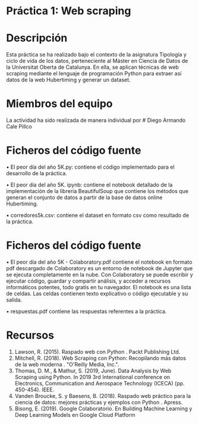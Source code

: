 # Práctica 1: Web scraping

# Descripción

Esta práctica se ha realizado bajo el contexto de la asignatura Tipología y ciclo de vida de los datos, perteneciente al Máster en Ciencia de Datos de la Universitat Oberta de Catalunya. En ella, se aplican técnicas de web scraping mediante el lenguaje de programación Python para extraer así datos de la web Hubertiming y generar un dataset.

# Miembros del equipo

La actividad ha sido realizada de manera individual por # Diego Armando Cale Pillco

# Ficheros del código fuente

•	El peor día del año 5K.py: contiene el código implementado para el desarrollo de la práctica.

•	El peor día del año 5K. ipynb: contiene el notebook detallado de la implementación de la librería BeautifulSoup que contiene los métodos que generan el conjunto de datos a partir de la base de datos online Hubertiming.

•	corredores5k.csv: contiene el dataset en formato csv como resultado de la práctica.

# Ficheros del código fuente
•	El peor día del año 5K - Colaboratory.pdf  contiene el notebook en formato pdf descargado de Colaboratory es un entorno de notebook de Jupyter que se ejecuta completamente en la nube. Con Colaboratory se puede escribir y ejecutar código, guardar y compartir análisis, y acceder a recursos informáticos potentes, todo gratis en tu navegador. El notebook es una lista de celdas. Las celdas contienen texto explicativo o código ejecutable y su salida.

•	respuestas.pdf contiene las respuestas referentes a la práctica.
# Recursos

1.	Lawson, R. (2015). Raspado web con Python . Packt Publishing Ltd. 
2.	Mitchell, R. (2018). Web Scraping con Python: Recopilando más datos de la web moderna . "O'Reilly Media, Inc.".
3.	Thomas, D. M., & Mathur, S. (2019, June). Data Analysis by Web Scraping using Python. In 2019 3rd International conference on Electronics, Communication and Aerospace Technology (ICECA) (pp. 450-454). IEEE.
4.	Vanden Broucke, S. y Baesens, B. (2018). Raspado web práctico para la ciencia de datos: mejores prácticas y ejemplos con Python . Apress.
5.	Bisong, E. (2019). Google Colaboratorio. En Building Machine Learning y Deep Learning Models en Google Cloud Platform
